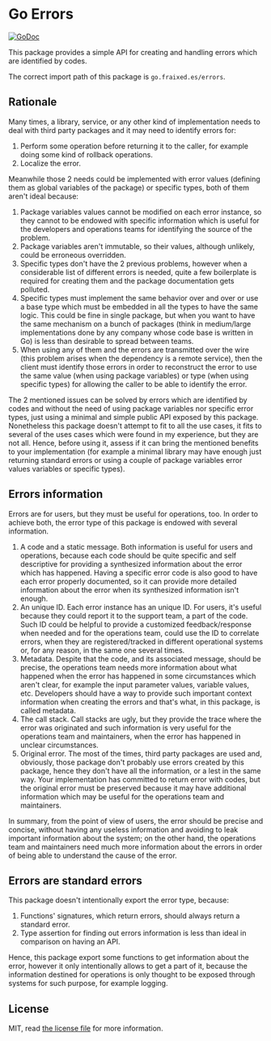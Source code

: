 # Go Errors

[![GoDoc](https://godoc.org/go.fraixed.es/errors?status.svg)](https://godoc.org/go.fraixed.es/errors)

This package provides a simple API for creating and handling errors which are identified by codes.

The correct import path of this package is `go.fraixed.es/errors`.

## Rationale

Many times, a library, service, or any other kind of implementation needs to
deal with third party packages and it may need to identify errors for:

1. Perform some operation before returning it to the caller, for example doing
some kind of rollback operations.
2. Localize the error.

Meanwhile those 2 needs could be implemented with error values (defining them
as global variables of the package) or specific types, both of them aren't ideal
because:

1. Package variables values cannot be modified on each error instance, so they
cannot to be endowed with specific information which is useful for the
developers and operations teams for identifying the source of the problem.
2. Package variables aren't immutable, so their values, although unlikely, could
be erroneous overridden.
3. Specific types don't have the 2 previous problems, however when a considerable
list of different errors is needed, quite a few boilerplate is required for
creating them and the package documentation gets polluted.
4. Specific types must implement the same behavior over and over or use a base
type which must be embedded in all the types to have the same logic. This could
be fine in single package, but when you want to have the same mechanism on a
bunch of packages (think in medium/large implementations done by any company
whose code base is written in Go) is less than desirable to spread between
teams.
5. When using any of them and the errors are transmitted over the wire (this
problem arises when the dependency is a remote service), then the client must
identify those errors in order to reconstruct the error to use the same value
(when using package variables) or type (when using specific types) for allowing
the caller to be able to identify the error.

The 2 mentioned issues can be solved by errors which are identified by codes and
without the need of using package variables nor specific error types, just using
a minimal and simple public API exposed by this package. Nonetheless this
package doesn't attempt to fit to all the use cases, it fits to several of the
uses cases which were found in my experience, but they are not all. Hence,
before using it, assess  if it can bring the mentioned benefits to your
implementation (for example a minimal library may have enough just returning
standard errors or using a couple of package variables error values variables or
specific types).

## Errors information

Errors are for users, but they must be useful for operations, too. In order to
achieve both, the error type of this package is endowed with several information.

1. A code and a static message. Both information is useful for users and
operations, because each code should be quite specific and self descriptive for
providing a synthesized information about the error which has happened. Having
a specific error code is also good to have each error properly documented, so it
can provide more detailed information about the error when its synthesized
information isn't enough.
2. An unique ID. Each error instance has an unique ID. For users, it's useful
because they could report it to the support team, a part of the code. Such ID
could be helpful to provide a customized feedback/response when needed and for
the operations team, could use the ID to correlate errors, when they are
registered/tracked in different operational systems or, for any reason, in the
same one several times.
3. Metadata. Despite that the code, and its associated message, should be
precise, the operations team needs more information about what happened when the
error has happened in some circumstances which aren't clear, for example the
input parameter values, variable values, etc. Developers should have a way to
provide such important context information when creating the errors and that's
what, in this package, is called metadata.
4. The call stack. Call stacks are ugly, but they provide the trace where the
error was originated and such information is very useful for the operations team
and maintainers, when the error has happened in unclear circumstances.
5. Original error. The most of the times, third party packages are used and,
obviously, those package don't probably use errors created by this package,
hence they don't have all the information, or a lest in the same way. Your
implementation has committed to return error with codes, but the original error
must be preserved because it may have additional information which may be useful
for the operations team and maintainers.

In summary, from the point of view of users, the error should be precise and
concise, without having any useless information and avoiding to leak important
information about the system; on the other hand, the operations team and
maintainers need much more information about the errors in order of being able
to understand the cause of the error.

## Errors are standard errors

This package doesn't intentionally export the error type, because:

1. Functions' signatures, which return errors, should always return a standard
error.
2. Type assertion for finding out errors information is less than ideal in
comparison on having an API.

Hence, this package export some functions to get information about the error,
however it only intentionally allows to get a part of it, because the
information destined for operations is only thought to be exposed through
systems for such purpose, for example logging.


## License

MIT, read [the license file](LICENSE) for more information.
